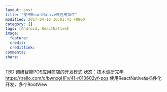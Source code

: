 ```yaml
---
layout: post
title: "使用ReactNative做应用插件"
modified: 2017-04-10 16:01:41 +0800
category: []
tags: [Android, ReactNative]
image:
  feature: 
  credit: 
  creditlink: 
comments: 
share: 
---
```



TBD
调研智能POS应用商店的开发模式 状态：技术调研完毕
https://trello.com/c/bwnxgHFv/41-r010602yf-pos
使用ReactNative做插件化开发，多个RootView